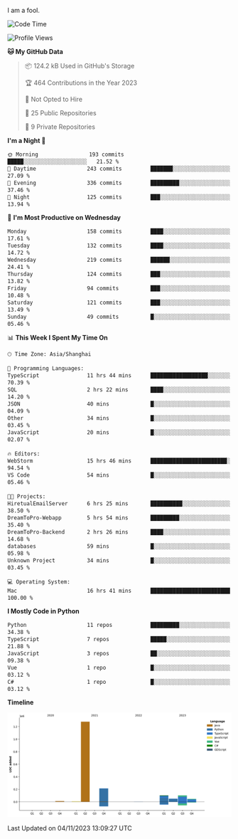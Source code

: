 I am a fool.

<!--START_SECTION:waka-->
![Code Time](http://img.shields.io/badge/Code%20Time-848%20hrs%2032%20mins-blue)

![Profile Views](http://img.shields.io/badge/Profile%20Views-4-blue)

**🐱 My GitHub Data** 

> 📦 124.2 kB Used in GitHub's Storage 
 > 
> 🏆 464 Contributions in the Year 2023
 > 
> 🚫 Not Opted to Hire
 > 
> 📜 25 Public Repositories 
 > 
> 🔑 9 Private Repositories 
 > 
**I'm a Night 🦉** 

```text
🌞 Morning                193 commits         █████░░░░░░░░░░░░░░░░░░░░   21.52 % 
🌆 Daytime                243 commits         ███████░░░░░░░░░░░░░░░░░░   27.09 % 
🌃 Evening                336 commits         █████████░░░░░░░░░░░░░░░░   37.46 % 
🌙 Night                  125 commits         ███░░░░░░░░░░░░░░░░░░░░░░   13.94 % 
```
📅 **I'm Most Productive on Wednesday** 

```text
Monday                   158 commits         ████░░░░░░░░░░░░░░░░░░░░░   17.61 % 
Tuesday                  132 commits         ████░░░░░░░░░░░░░░░░░░░░░   14.72 % 
Wednesday                219 commits         ██████░░░░░░░░░░░░░░░░░░░   24.41 % 
Thursday                 124 commits         ███░░░░░░░░░░░░░░░░░░░░░░   13.82 % 
Friday                   94 commits          ███░░░░░░░░░░░░░░░░░░░░░░   10.48 % 
Saturday                 121 commits         ███░░░░░░░░░░░░░░░░░░░░░░   13.49 % 
Sunday                   49 commits          █░░░░░░░░░░░░░░░░░░░░░░░░   05.46 % 
```


📊 **This Week I Spent My Time On** 

```text
🕑︎ Time Zone: Asia/Shanghai

💬 Programming Languages: 
TypeScript               11 hrs 44 mins      ██████████████████░░░░░░░   70.39 % 
SQL                      2 hrs 22 mins       ████░░░░░░░░░░░░░░░░░░░░░   14.20 % 
JSON                     40 mins             █░░░░░░░░░░░░░░░░░░░░░░░░   04.09 % 
Other                    34 mins             █░░░░░░░░░░░░░░░░░░░░░░░░   03.45 % 
JavaScript               20 mins             █░░░░░░░░░░░░░░░░░░░░░░░░   02.07 % 

🔥 Editors: 
WebStorm                 15 hrs 46 mins      ████████████████████████░   94.54 % 
VS Code                  54 mins             █░░░░░░░░░░░░░░░░░░░░░░░░   05.46 % 

🐱‍💻 Projects: 
HiretualEmailServer      6 hrs 25 mins       ██████████░░░░░░░░░░░░░░░   38.50 % 
DreamToPro-Webapp        5 hrs 54 mins       █████████░░░░░░░░░░░░░░░░   35.40 % 
DreamToPro-Backend       2 hrs 26 mins       ████░░░░░░░░░░░░░░░░░░░░░   14.68 % 
databases                59 mins             █░░░░░░░░░░░░░░░░░░░░░░░░   05.98 % 
Unknown Project          34 mins             █░░░░░░░░░░░░░░░░░░░░░░░░   03.45 % 

💻 Operating System: 
Mac                      16 hrs 41 mins      █████████████████████████   100.00 % 
```

**I Mostly Code in Python** 

```text
Python                   11 repos            █████████░░░░░░░░░░░░░░░░   34.38 % 
TypeScript               7 repos             █████░░░░░░░░░░░░░░░░░░░░   21.88 % 
JavaScript               3 repos             ██░░░░░░░░░░░░░░░░░░░░░░░   09.38 % 
Vue                      1 repo              █░░░░░░░░░░░░░░░░░░░░░░░░   03.12 % 
C#                       1 repo              █░░░░░░░░░░░░░░░░░░░░░░░░   03.12 % 
```



**Timeline**

![Lines of Code chart](https://raw.githubusercontent.com/VeejaLiu/VeejaLiu/master/assets/bar_graph.png)


 Last Updated on 04/11/2023 13:09:27 UTC
<!--END_SECTION:waka-->
